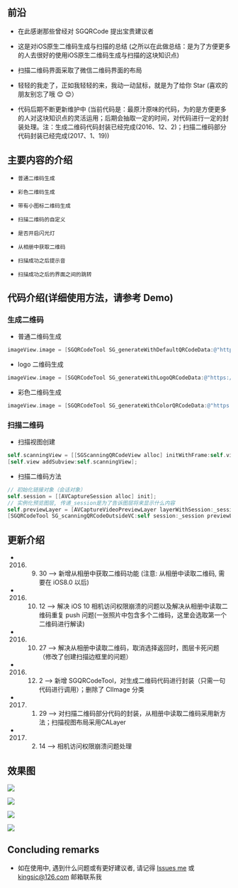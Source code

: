 
## 前沿

* 在此感谢那些曾经对 SGQRCode 提出宝贵建议者

* 这是对iOS原生二维码生成与扫描的总结 (之所以在此做总结：是为了方便更多的人去很好的使用iOS原生二维码生成与扫描的这块知识点)

* 扫描二维码界面采取了微信二维码界面的布局

* 轻轻的我走了，正如我轻轻的来，我动一动鼠标，就是为了给你 Star (喜欢的朋友别忘了哦 😊 😊）

* 代码后期不断更新维护中 (当前代码是：最原汁原味的代码，为的是方便更多的人对这块知识点的灵活运用；后期会抽取一定的时间，对代码进行一定的封装处理。注：生成二维码代码封装已经完成(2016、12、2)；扫描二维码部分代码封装已经完成(2017、1、19))


## 主要内容的介绍

* `普通二维码生成`<br>

* `彩色二维码生成`<br>

* `带有小图标二维码生成`<br>

* `扫描二维码的自定义`<br>

* `是否开启闪光灯`<br>

* `从相册中获取二维码`<br>

* `扫描成功之后提示音`<br>

* `扫描成功之后的界面之间的跳转`<br>


## 代码介绍(详细使用方法，请参考 Demo)
### 生成二维码

* 普通二维码生成
```Objective-C
imageView.image = [SGQRCodeTool SG_generateWithDefaultQRCodeData:@"https://github.com/kingsic" imageViewWidth:imageViewW];
```

* logo 二维码生成
```Objective-C
imageView.image = [SGQRCodeTool SG_generateWithLogoQRCodeData:@"https://github.com/kingsic" logoImageName:@"icon_image" logoScaleToSuperView:scale];
```

* 彩色二维码生成
```Objective-C
imageView.image = [SGQRCodeTool SG_generateWithColorQRCodeData:@"https://github.com/kingsic" backgroundColor:[CIColor colorWithRed:1 green:0 blue:0.8] mainColor:[CIColor colorWithRed:0.3 green:0.2 blue:0.4]];
```

### 扫描二维码

* 扫描视图创建
```Objective-C
self.scanningView = [[SGScanningQRCodeView alloc] initWithFrame:self.view.frame outsideViewLayer:self.view.layer];
[self.view addSubview:self.scanningView];
```

* 扫描二维码方法
```Objective-C
// 初始化链接对象（会话对象）
self.session = [[AVCaptureSession alloc] init];
// 实例化预览图层, 传递_session是为了告诉图层将来显示什么内容
self.previewLayer = [AVCaptureVideoPreviewLayer layerWithSession:_session];
[SGQRCodeTool SG_scanningQRCodeOutsideVC:self session:_session previewLayer:_previewLayer];
```


## 更新介绍

* 2016. 9. 30  --> 新增从相册中获取二维码功能 (注意: 从相册中读取二维码, 需要在 iOS8.0 以后)
* 2016. 10. 12  --> 解决 iOS 10 相机访问权限崩溃的问题以及解决从相册中读取二维码重复 push 问题(一张照片中包含多个二维码，这里会选取第一个二维码进行解读)
* 2016. 10. 27  --> 解决从相册中读取二维码，取消选择返回时，图层卡死问题（修改了创建扫描边框里的问题）
* 2016. 12. 2  --> 新增 SGQRCodeTool，对生成二维码代码进行封装（只需一句代码进行调用）；删除了 CIImage 分类
* 2017. 1. 29  --> 对扫描二维码部分代码的封装，从相册中读取二维码采用新方法；扫描视图布局采用CALayer
* 2017. 2. 14  --> 相机访问权限崩溃问题处理


## 效果图

![](https://github.com/kingsic/SGQRCode/raw/master/Picture/sorgle.png) 

![](https://github.com/kingsic/SGQRCode/raw/master/Picture/sorgle2.png) 

![](https://github.com/kingsic/SGQRCode/raw/master/Picture/sorgle3.png) 

![](https://github.com/kingsic/SGQRCode/raw/master/Picture/sorgle4.png)


## Concluding remarks

* 如在使用中, 遇到什么问题或有更好建议者, 请记得 [Issues me](https://github.com/kingsic/SGQRCode/issues) 或 kingsic@126.com 邮箱联系我

